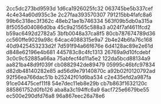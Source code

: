 2cc5dc273bd9593d
1d6ca1926025fc32
063745be5b337cef
4c4e34a60d935c3e
2c27faa393570307
791215bb4fafc8a6
99b6c318ec3f362c
48eb21ae1b746334
563f09b5db0a315a
8f5055d04086d0ba
45c9a21565c588a3
a024f7af4611fcd2
b59ac6492d2782a5
3bfb0048a37ca8f5
80cb787674789d36
cc560ffe9029a98c
64cac4088315e9a7
2b4e24b6fa76c168
40d9425453233d2f
7d591f94a66f676e
6d4128ac89e2e61d
d848e62196e4b681
445783c8c4fc1313
26769a9d10fcdebf
3c0c9c52885a66aa
75abfecf4d11a5e2
122da5bcd88134a9
aa821ba48d9f039f
cb0882942de89479
05995c46bfc97834
d82db48140282e85
ad56d9e79140870c
a92b02f0120792ad
92f56ea766dac51b
b25242f01d6ba534
c2e435efd2a987fa
91ce04475cef11f8
54e7dec11eb8e29b
cb7b863f1632120c
885861752d0fb126
aba8a3c194ffc6a9
6acf725e6679be55
ec500e290dfd76a8
96a867eec26a78e6
